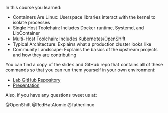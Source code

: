 In this course you learned:

- Containers Are Linux: Userspace libraries interact with the kernel to isolate processes
- Single Host Toolchain: Includes Docker runtime, Systemd, and LibContainer
- Multi-Host Toolchain: Includes Kubernetes/OpenShift
- Typical Architecture: Explains what a production cluster looks like
- Community Landscape: Explains the basics of the upstream projects and how they are contributing

You can find a copy of the slides and GitHub repo that contains all of these commands so that you can run them yourself in your own environment:

- [Lab GitHub Repository](https://github.com/openshift-labs/learn-katacoda)
- [Presentation](https://docs.google.com/presentation/d/1fC9cKR2-kFW5l-VEk0Z5_1vriYpROXOXM_5rhyVnBi4/edit#slide=id.g2065a112e4_1_36)

Also, if you have any questions tweet us at:

@OpenShift @RedHatAtomic @fatherlinux

